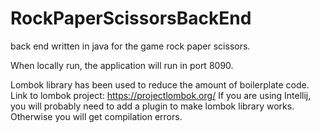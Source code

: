 # RockPaperScissorsBackEnd
back end written in java for the game rock paper scissors. 


When locally run, the application will run in port 8090.

Lombok library has been used to reduce the amount of boilerplate code. Link to lombok project: 
https://projectlombok.org/
If you are using Intellij, you will probably need to add a plugin to make lombok library works. Otherwise you will get compilation errors. 

